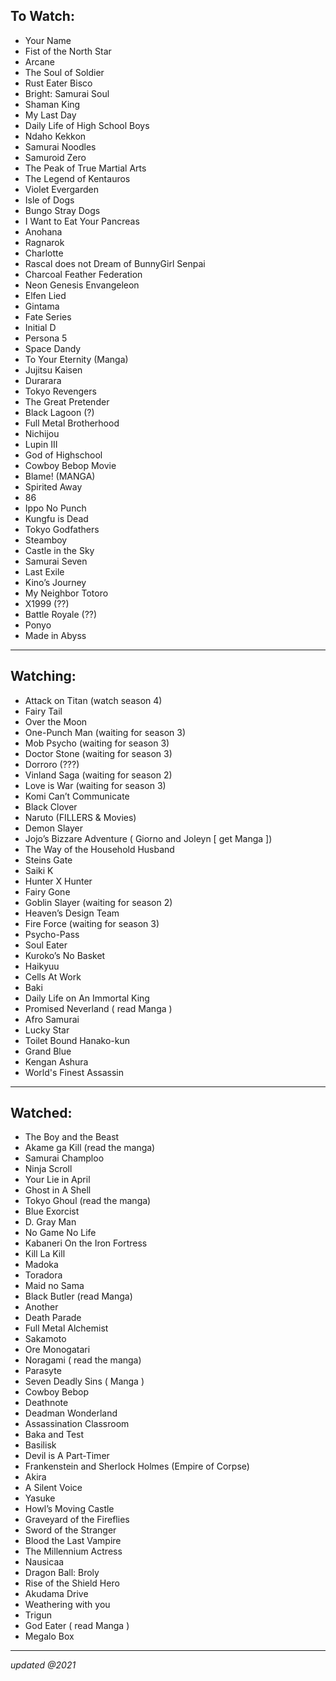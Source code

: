 ## To Watch:

- Your Name
- Fist of the North Star
- Arcane
- The Soul of Soldier
- Rust Eater Bisco
- Bright: Samurai Soul
- Shaman King
- My Last Day
- Daily Life of High School Boys
- Ndaho Kekkon
- Samurai Noodles
- Samuroid Zero
- The Peak of True Martial Arts
- The Legend of Kentauros
- Violet Evergarden
- Isle of Dogs
- Bungo Stray Dogs
- I Want to Eat Your Pancreas
- Anohana
- Ragnarok
- Charlotte
- Rascal does not Dream of BunnyGirl Senpai
- Charcoal Feather Federation
- Neon Genesis Envangeleon
- Elfen Lied
- Gintama
- Fate Series
- Initial D
- Persona 5
- Space Dandy
- To Your Eternity (Manga)
- Jujitsu Kaisen
- Durarara
- Tokyo Revengers
- The Great Pretender
- Black Lagoon (?)
- Full Metal Brotherhood
- Nichijou
- Lupin III
- God of Highschool
- Cowboy Bebop Movie
- Blame! (MANGA)
- Spirited Away
- 86
- Ippo No Punch
- Kungfu is Dead
- Tokyo Godfathers
- Steamboy
- Castle in the Sky
- Samurai Seven
- Last Exile
- Kino’s Journey
- My Neighbor Totoro
- X1999  (??)
- Battle Royale (??)
- Ponyo
- Made in Abyss

---

## Watching:

- Attack on Titan (watch season 4)
- Fairy Tail
- Over the Moon
- One-Punch Man (waiting for season 3)
- Mob Psycho (waiting for season 3)
- Doctor Stone (waiting for season 3)
- Dorroro (???)
- Vinland Saga (waiting for season 2)
- Love is War (waiting for season 3)
- Komi Can’t Communicate
- Black Clover
- Naruto (FILLERS & Movies)
- Demon Slayer
- Jojo’s Bizzare Adventure ( Giorno and Joleyn [ get Manga ])
- The Way of the Household Husband
- Steins Gate
- Saiki K
- Hunter X Hunter
- Fairy Gone
- Goblin Slayer (waiting for season 2)
- Heaven’s Design Team
- Fire Force (waiting for season 3)
- Psycho-Pass
- Soul Eater
- Kuroko’s No Basket
- Haikyuu
- Cells At Work
- Baki
- Daily Life on An Immortal King
- Promised Neverland ( read Manga )
- Afro Samurai 
- Lucky Star
- Toilet Bound Hanako-kun
- Grand Blue
- Kengan Ashura
- World's Finest Assassin

---

## Watched:

- The Boy and the Beast
- Akame ga Kill (read the manga)
- Samurai Champloo
- Ninja Scroll
- Your Lie in April
- Ghost in A Shell
- Tokyo Ghoul (read the manga)
- Blue Exorcist
- D. Gray Man
- No Game No Life
- Kabaneri On the Iron Fortress
- Kill La Kill
- Madoka
- Toradora
- Maid no Sama
- Black Butler (read Manga)
- Another
- Death Parade
- Full Metal Alchemist
- Sakamoto
- Ore Monogatari
- Noragami ( read the manga)
- Parasyte
- Seven Deadly Sins ( Manga )
- Cowboy Bebop
- Deathnote
- Deadman Wonderland
- Assassination Classroom
- Baka and Test
- Basilisk
- Devil is A Part-Timer
- Frankenstein and Sherlock Holmes (Empire of Corpse)
- Akira
- A Silent Voice
- Yasuke
- Howl’s Moving Castle
- Graveyard of the Fireflies
- Sword of the Stranger
- Blood the Last Vampire 
- The Millennium Actress
- Nausicaa
- Dragon Ball: Broly
- Rise of the Shield Hero
- Akudama Drive
- Weathering with you
- Trigun
- God Eater ( read Manga )
- Megalo Box

---

*updated @2021*
